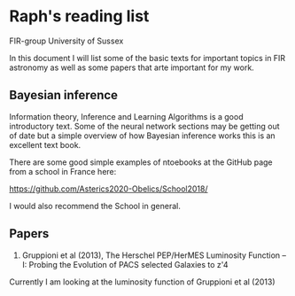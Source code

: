 # Raph's reading list
FIR-group University of Sussex

In this document I will list some of the basic texts for important topics in FIR astronomy as well as some papers that arte important for my work.

## Bayesian inference

Information theory, Inference and Learning Algorithms is a good introductory text. Some of the neural network sections may be getting out of date but a simple overview of how Bayesian inference works this is an excellent text book.

There are some good simple examples of ntoebooks at the GitHub page from a school in France here:

https://github.com/Asterics2020-Obelics/School2018/

I would also recommend the School in general.

## Papers

1. Gruppioni et al (2013), The Herschel PEP/HerMES Luminosity Function – I: Probing the Evolution of PACS selected Galaxies to z'4

Currently I am looking at the luminosity function of Gruppioni et al (2013)

